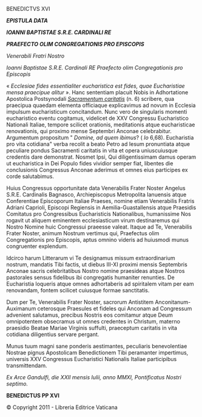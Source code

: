 BENEDICTVS XVI

***EPISTULA DATA***

***IOANNI BAPTISTAE S.R.E. CARDINALI RE***

***PRAEFECTO OLIM CONGREGATIONIS PRO EPISCOPIS***

*Venerabili Fratri Nostro*

*Ioanni Baptistae S.R.E. Cardinali RE* *Praefecto olim Congregationis pro Episcopis*

« *Ecclesiae fides essentialiter eucharistica est fides, quae Eucharistiae mensa praecipue alitur* ». Hanc sententiam placuit Nobis in Adhortatione Apostolica Postsynodali *[Sacramentum caritatis](/content/benedict-xvi/la/apost_exhortations/documents/hf_ben-xvi_exh_20070222_sacramentum-caritatis.html)* (n. 6) scribere, qua praecipua quaedam elementa officiaque explicavimus ad novum in Ecclesia impulsum eucharisticum concitandum. Nunc vero de singularis momenti eucharistico eventu cogitamus, videlicet de XXV Congressu Eucharistico Nationali Italiae, tempore scilicet orationis, meditationis atque eucharisticae renovationis, qui proximo mense Septembri Anconae celebrabitur. Argumentum propositum " *Domine, ad quem ibimus*? ( *Io* 6,68). Eucharistia pro vita cotidiana" verba recolit a beato Petro ad Iesum pronuntiata atque peculiare pondus Sacramenti caritatis in vita et opera uniuscuiusque credentis dare demonstrat. Nosmet Ipsi, Qui diligentissimam damus operam ut eucharistica in Dei Populo fides vividior semper fiat, libentes die conclusionis Congressus Anconae aderimus et omnes eius participes ex corde salutabimus.

Huius Congressus opportunitate data Venerabilis Frater Noster Angelus S.R.E. Cardinalis Bagnasco, Archiepiscopus Metropolita Ianuensis atque Conferentiae Episcoporum Italiae Praeses, nomine etiam Venerabilis Fratris Adriani Caprioli, Episcopi Regiensis in Aemilia-Guastallensis atque Praesidis Comitatus pro Congressibus Eucharisticis Nationalibus, humanissime Nos rogavit ut aliquem eminentem ecclesiasticum virum destinaremus qui Nostro Nomine huic Congressui praeesse valeat. Itaque ad Te, Venerabilis Frater Noster, animum Nostrum vertimus qui, Praefectus olim Congregationis pro Episcopis, aptus omnino videris ad huiusmodi munus congruenter explendum.

Idcirco harum Litterarum vi Te designamus missum extraordinarium nostrum, mandatis Tibi factis, ut diebus III-XI proximi mensis Septembris Anconae sacris celebritatibus Nostro nomine praesideas atque Nostros pastorales sensus fidelibus ibi congregatis humaniter renunties. De Eucharistia loqueris atque omnes adhortaberis ad spiritalem vitam per eam renovandam, fontem scilicet cuiusque formae sanctitatis.

Dum per Te, Venerabilis Frater Noster, sacrorum Antistitem Anconitanum-Auximanum ceterosque Praesules et fideles qui Anconam ad Congressum advenient salutamus, precibus Nostris eos comitamur atque Deum omnipotentem obsecramus ut omnes credentes in Christum, materno praesidio Beatae Mariae Virginis suffulti, praeceptum caritatis in vita cotidiana diligentius servare pergant.

Munus tuum magni sane ponderis aestimantes, peculiaris benevolentiae Nostrae pignus Apostolicam Benedictionem Tibi peramanter impertimus, universis XXV Congressus Eucharistici Nationalis Italiae participibus transmittendam.

*Ex Arce Gandulfi, die XXII mensis Iulii, anno MMXI, Pontificatus Nostri septimo.*

**BENEDICTUS PP XVI**

© Copyright 2011 - Libreria Editrice Vaticana